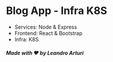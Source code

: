 # Blog App - Infra K8S

- Services: Node & Express
- Frontend: React & Bootstrap
- Infra: K8S


##### Made with ❤️ by Leandro Arturi
